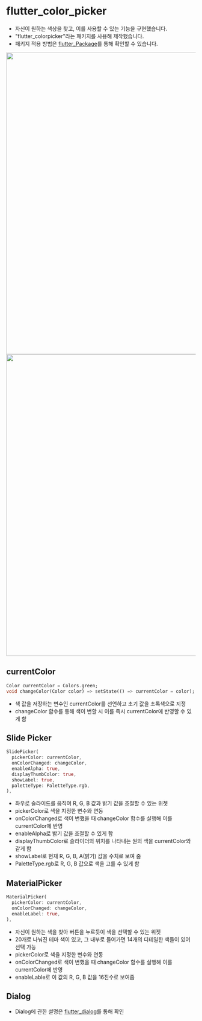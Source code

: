 # flutter_color_picker

- 자신이 원하는 색상을 찾고, 이를 사용할 수 있는 기능을 구현했습니다.
- "flutter_colorpicker"라는 패키지를 사용해 제작했습니다.
- 패키지 적용 방법은 [flutter_Package](https://github.com/OOGEE/Flutter/tree/master/flutter_Package)를 통해 확인할 수 있습니다.

<div>
<img height="800" src="https://user-images.githubusercontent.com/46275549/98613950-bebc0300-233a-11eb-8046-51677133a84a.gif">
<img height="800" src="https://user-images.githubusercontent.com/46275549/98613946-bd8ad600-233a-11eb-94c0-03c37e9c23cc.gif">
</div>

## currentColor
~~~dart
Color currentColor = Colors.green;
void changeColor(Color color) => setState(() => currentColor = color);
~~~
- 색 값을 저장하는 변수인 currentColor를 선언하고 초기 값을 초록색으로 지정
- changeColor 함수를 통해 색이 변할 시 이를 즉시 currentColor에 반영할 수 있게 함

## Slide Picker
~~~dart
SlidePicker(
  pickerColor: currentColor,
  onColorChanged: changeColor,
  enableAlpha: true,
  displayThumbColor: true,
  showLabel: true,
  paletteType: PaletteType.rgb,
),
~~~
- 좌우로 슬라이드를 움직여 R, G, B 값과 밝기 값을 조절할 수 있는 위젯
- pickerColor로 색을 지정한 변수와 연동
- onColorChanged로 색이 변했을 때 changeColor 함수를 실행해 이를 currentColor에 반영
- enableAlpha로 밝기 값을 조절할 수 있게 함
- displayThumbColor로 슬라이더의 위치를 나타내는 원의 색을 currentColor와 같게 함
- showLabel로 현재 R, G, B, A(밝기) 값을 수치로 보여 줌
- PaletteType.rgb로 R, G, B 값으로 색을 고를 수 있게 함

## MaterialPicker
~~~dart
MaterialPicker(
  pickerColor: currentColor,
  onColorChanged: changeColor,
  enableLabel: true,
),
~~~
- 자신이 원하는 색을 찾아 버튼을 누르듯이 색을 선택할 수 있는 위젯
- 20개로 나눠진 테마 색이 있고, 그 내부로 들어가면 14개의 디테일한 색들이 있어 선택 가능
- pickerColor로 색을 지정한 변수와 연동
- onColorChanged로 색이 변했을 때 changeColor 함수를 실행해 이를 currentColor에 반영
- enableLable로 이 값의 R, G, B 값을 16진수로 보여줌

## Dialog

- Dialog에 관한 설명은 [flutter_dialog](https://github.com/OOGEE/Flutter/tree/master/flutter_Widget/flutter_dialog)를 통해 확인